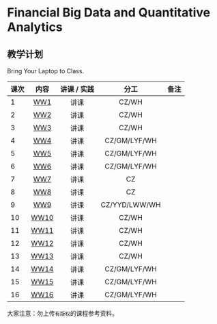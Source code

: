 # Financial Big Data and Quantitative Analytics

## 教学计划

Bring Your Laptop to Class. 

| 课次    |    内容    |    讲课 / 实践  |  分工  |备注       |
| :---   |   :----:    |   :----:    |    :----:    |       ---: |
|   1    | [WW1](./WW1/WW1-Plan.md) |  讲课    |     CZ/WH     |         |
|   2    | [WW2](./WW2/WW2-Plan.md) |  讲课    |     CZ/WH     |         |
|   3    | [WW3](./WW3/WW3-Plan.md) |  讲课    |     CZ/WH     |         |
|   4    | [WW4](./WW4/WW4-Plan.md) |  讲课    |     CZ/GM/LYF/WH     |         |
|   5    | [WW5](./WW5/WW5-Plan.md) |  讲课    |     CZ/GM/LYF/WH      |         |
|   6    | [WW6](./WW6/WW6-Plan.md) |  讲课    |     CZ/GM/LYF/WH     |         |
|   7    | [WW7](./WW7/WW7-Plan.md) |  讲课    |     CZ     |         |
|   8    | [WW8](./WW8/WW8-Plan.md) |  讲课    |     CZ     |         |
|   9    | [WW9](./WW9/WW9-Plan.md) |  讲课    |     CZ/YYD/LWW/WH     |         |
|   10    | [WW10](../Weeks/WW10/WW10-Plan.md) |  讲课    |     CZ/WH     |         |
|   11    | [WW11](../Weeks/WW11/WW11-Plan.md) |  讲课    |     CZ/WH     |         |
|   12    | [WW12](../Weeks/WW12/WW12-Plan.md) |  讲课    |     CZ/WH     |         |
|   13    | [WW13](../Weeks/WW13/WW13-Plan.md) |  讲课    |     CZ/WH     |         |
|   14    | [WW14](../Weeks/WW14/WW14-Plan.md) |  讲课    |     CZ/GM/LYF/WH     |         |
|   15    | [WW15](../Weeks/WW15/WW15-Plan.md) |  讲课    |     CZ/GM/LYF/WH      |         |
|   16    | [WW16](../Weeks/WW16/WW16-Plan.md) |  讲课    |     CZ/GM/LYF/WH     |         |



大家注意：勿上传``有版权``的课程参考资料。

